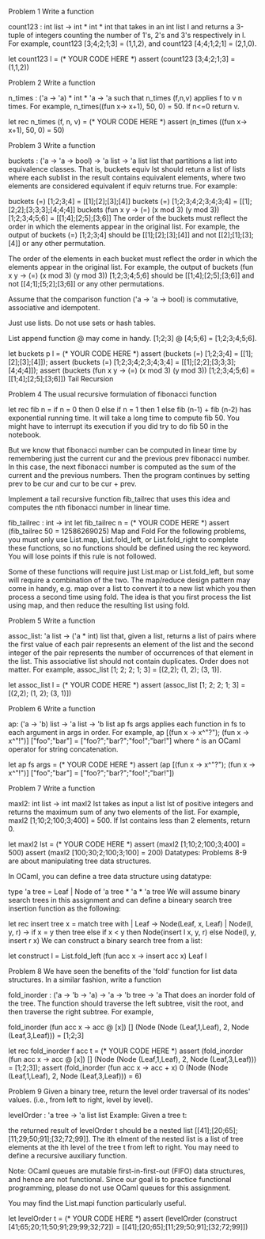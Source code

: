 Problem 1
Write a function

count123 : int list -> int * int * int
that takes in an int list l and returns a 3-tuple of integers counting the number of 1's, 2's and 3's respectively in l. For example, count123 [3;4;2;1;3] = (1,1,2), and count123 [4;4;1;2;1] = (2,1,0).

let count123 l =
  (* YOUR CODE HERE *)
assert (count123 [3;4;2;1;3] = (1,1,2))


Problem 2
Write a function

n_times : ('a -> 'a) * int * 'a -> 'a
such that n_times (f,n,v) applies f to v n times. For example, n_times((fun x-> x+1), 50, 0) = 50. If n<=0 return v.

let rec n_times (f, n, v) =
  (* YOUR CODE HERE *)
assert (n_times ((fun x-> x+1), 50, 0) = 50)


Problem 3 
Write a function

buckets : ('a -> 'a -> bool) -> 'a list -> 'a list list
that partitions a list into equivalence classes. That is, buckets equiv lst should return a list of lists where each sublist in the result contains equivalent elements, where two elements are considered equivalent if equiv returns true. For example:

buckets (=) [1;2;3;4] = [[1];[2];[3];[4]]
buckets (=) [1;2;3;4;2;3;4;3;4] = [[1];[2;2];[3;3;3];[4;4;4]]
buckets (fun x y -> (=) (x mod 3) (y mod 3)) [1;2;3;4;5;6] = [[1;4];[2;5];[3;6]]
The order of the buckets must reflect the order in which the elements appear in the original list. For example, the output of buckets (=) [1;2;3;4] should be [[1];[2];[3];[4]] and not [[2];[1];[3];[4]] or any other permutation.

The order of the elements in each bucket must reflect the order in which the elements appear in the original list. For example, the output of buckets (fun x y -> (=) (x mod 3) (y mod 3)) [1;2;3;4;5;6] should be [[1;4];[2;5];[3;6]] and not [[4;1];[5;2];[3;6]] or any other permutations.

Assume that the comparison function ('a -> 'a -> bool) is commutative, associative and idempotent.

Just use lists. Do not use sets or hash tables.

List append function @ may come in handy. [1;2;3] @ [4;5;6] = [1;2;3;4;5;6].

let buckets p l =
  (* YOUR CODE HERE *)
assert (buckets (=) [1;2;3;4] = [[1];[2];[3];[4]]);
assert (buckets (=) [1;2;3;4;2;3;4;3;4] = [[1];[2;2];[3;3;3];[4;4;4]]);
assert (buckets (fun x y -> (=) (x mod 3) (y mod 3)) [1;2;3;4;5;6] = [[1;4];[2;5];[3;6]])
Tail Recursion


Problem 4
The usual recursive formulation of fibonacci function

let rec fib n = 
  if n = 0 then 0
  else if n = 1 then 1
  else fib (n-1) + fib (n-2)
has exponential running time. It will take a long time to compute fib 50. You might have to interrupt its execution if you did try to do fib 50 in the notebook.

But we know that fibonacci number can be computed in linear time by remembering just the current cur and the previous prev fibonacci number. In this case, the next fibonacci number is computed as the sum of the current and the previous numbers. Then the program continues by setting prev to be cur and cur to be cur + prev.

Implement a tail recursive function fib_tailrec that uses this idea and computes the nth fibonacci number in linear time.

fib_tailrec : int -> int
let fib_tailrec n =
  (* YOUR CODE HERE *)
assert (fib_tailrec 50 = 12586269025)
Map and Fold
For the following problems, you must only use List.map, List.fold_left, or List.fold_right to complete these functions, so no functions should be defined using the rec keyword. You will lose points if this rule is not followed.

Some of these functions will require just List.map or List.fold_left, but some will require a combination of the two. The map/reduce design pattern may come in handy, e.g. map over a list to convert it to a new list which you then process a second time using fold. The idea is that you first process the list using map, and then reduce the resulting list using fold.


Problem 5
Write a function

assoc_list: 'a list -> ('a * int) list
that, given a list, returns a list of pairs where the first value of each pair represents an element of the list and the second integer of the pair represents the number of occurrences of that element in the list. This associative list should not contain duplicates. Order does not matter. For example, assoc_list [1; 2; 2; 1; 3] = [(2,2); (1, 2); (3, 1)].

let assoc_list l =
  (* YOUR CODE HERE *)
assert (assoc_list [1; 2; 2; 1; 3] = [(2,2); (1, 2); (3, 1)])


Problem 6
Write a function

ap: ('a -> 'b) list -> 'a list -> 'b list
ap fs args applies each function in fs to each argument in args in order. For example, ap [(fun x -> x^"?"); (fun x -> x^"!")] ["foo";"bar"] = ["foo?";"bar?";"foo!";"bar!"] where ^ is an OCaml operator for string concatenation.

let ap fs args = 
  (* YOUR CODE HERE *)
assert (ap [(fun x -> x^"?"); (fun x -> x^"!")] ["foo";"bar"] = ["foo?";"bar?";"foo!";"bar!"])


Problem 7
Write a function

maxl2: int list -> int
maxl2 lst takes as input a list lst of positive integers and returns the maximum sum of any two elements of the list. For example, maxl2 [1;10;2;100;3;400] = 500. If lst contains less than 2 elements, return 0.

let maxl2 lst = 
  (* YOUR CODE HERE *)
assert (maxl2 [1;10;2;100;3;400] = 500)
assert (maxl2 [100;30;2;100;3;100] = 200)
Datatypes:
Problems 8-9 are about manipulating tree data structures.

In OCaml, you can define a tree data structure using datatype:

type 'a tree = Leaf | Node of 'a tree * 'a * 'a tree
We will assume binary search trees in this assignment and can define a bineary search tree insertion function as the following:

let rec insert tree x =
  match tree with
  | Leaf -> Node(Leaf, x, Leaf)
  | Node(l, y, r) ->
     if x = y then tree
     else if x < y then Node(insert l x, y, r)
     else Node(l, y, insert r x)
We can construct a binary search tree from a list:

let construct l =
  List.fold_left (fun acc x -> insert acc x) Leaf l


Problem 8
We have seen the benefits of the 'fold' function for list data structures. In a similar fashion, write a function

fold_inorder : ('a -> 'b -> 'a) -> 'a -> 'b tree -> 'a
That does an inorder fold of the tree. The function should traverse the left subtree, visit the root, and then traverse the right subtree. For example,

fold_inorder (fun acc x -> acc @ [x]) [] (Node (Node (Leaf,1,Leaf), 2, Node (Leaf,3,Leaf))) = [1;2;3]

let rec fold_inorder f acc t =
  (* YOUR CODE HERE *)
assert (fold_inorder (fun acc x -> acc @ [x]) [] (Node (Node (Leaf,1,Leaf), 2, Node (Leaf,3,Leaf))) = [1;2;3]);
assert (fold_inorder (fun acc x -> acc + x) 0 (Node (Node (Leaf,1,Leaf), 2, Node (Leaf,3,Leaf))) = 6)


Problem 9
Given a binary tree, return the level order traversal of its nodes' values. (i.e., from left to right, level by level).

levelOrder : 'a tree -> 'a list list
Example: Given a tree t:

the returned result of levelOrder t should be a nested list [[41];[20;65];[11;29;50;91];[32;72;99]]. The ith elment of the nested list is a list of tree elements at the ith level of the tree t from left to right. You may need to define a recursive auxiliary function.

Note: OCaml queues are mutable first-in-first-out (FIFO) data structures, and hence are not functional. Since our goal is to practice functional programming, please do not use OCaml queues for this assignment.

You may find the List.mapi function particularly useful.

let levelOrder t =
    (* YOUR CODE HERE *)
assert (levelOrder (construct [41;65;20;11;50;91;29;99;32;72]) = [[41];[20;65];[11;29;50;91];[32;72;99]])
